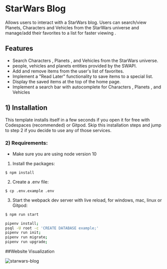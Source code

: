 # StarWars Blog
Allows users to interact with a StarWars blog. Users can search/view Planets, Characters and Vehicles from the StarWars universe and manage/add their favorites to a list for faster viewing  .

## Features

- Search Characters , Planets , and  Vehicles  from the StarWars universe.
- people, vehicles and planets entities provided by the SWAPI.
- Add and remove items from the user's list of favorites.
- Implement a "Read Later" functionality to save items to a special list.
- Display the saved items at the top of the home page.
- Implement a search bar with autocomplete for Characters , Planets , and Vehicles 

## 1) Installation

This template installs itself in a few seconds if you open it for free with Codespaces (recommended) or Gitpod.
Skip this installation steps and jump to step 2 if you decide to use any of those services.

### 2) Requirements:
- Make sure you are using node version 10

1. Install the packages:
```
$ npm install
```
2. Create a .env file:
```
$ cp .env.example .env
```
3. Start  the webpack dev server with live reload, for windows, mac, linux or Gitpod:

```bash
$ npm run start
```


```sh
pipenv install;
psql -U root -c 'CREATE DATABASE example;'
pipenv run init;
pipenv run migrate;
pipenv run upgrade;
```

##Website Visualization

![starwars-blog](https://github.com/bobo305/Bobo305-StarWars-REST-API-Only/assets/126503694/41d71b6e-6b61-4dad-a406-d8fa9182018c)
